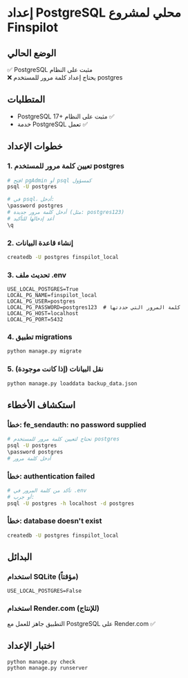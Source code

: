 # إعداد PostgreSQL محلي لمشروع Finspilot

## الوضع الحالي
✅ PostgreSQL مثبت على النظام  
❌ يحتاج إعداد كلمة مرور للمستخدم postgres

## المتطلبات
- PostgreSQL 17+ مثبت على النظام ✅
- خدمة PostgreSQL تعمل ✅

## خطوات الإعداد

### 1. تعيين كلمة مرور للمستخدم postgres
```bash
# افتح pgAdmin أو psql كمسؤول
psql -U postgres

# في psql، أدخل:
\password postgres
# أدخل كلمة مرور جديدة (مثل: postgres123)
# أعد إدخالها للتأكيد
\q
```

### 2. إنشاء قاعدة البيانات
```bash
createdb -U postgres finspilot_local
```

### 3. تحديث ملف .env
```env
USE_LOCAL_POSTGRES=True
LOCAL_PG_NAME=finspilot_local
LOCAL_PG_USER=postgres
LOCAL_PG_PASSWORD=postgres123  # كلمة المرور التي حددتها
LOCAL_PG_HOST=localhost
LOCAL_PG_PORT=5432
```

### 4. تطبيق migrations
```bash
python manage.py migrate
```

### 5. نقل البيانات (إذا كانت موجودة)
```bash
python manage.py loaddata backup_data.json
```

## استكشاف الأخطاء

### خطأ: fe_sendauth: no password supplied
```bash
# تحتاج لتعيين كلمة مرور للمستخدم postgres
psql -U postgres
\password postgres
# أدخل كلمة مرور
```

### خطأ: authentication failed
```bash
# تأكد من كلمة المرور في .env
# أو جرب:
psql -U postgres -h localhost -d postgres
```

### خطأ: database doesn't exist
```bash
createdb -U postgres finspilot_local
```

## البدائل

### استخدام SQLite (مؤقتاً)
```env
USE_LOCAL_POSTGRES=False
```

### استخدام Render.com (للإنتاج)
التطبيق جاهز للعمل مع PostgreSQL على Render.com ✅

## اختبار الإعداد
```bash
python manage.py check
python manage.py runserver
```